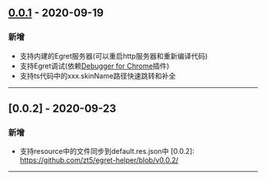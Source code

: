 ## [0.0.1] - 2020-09-19
### 新增
- 支持内建的Egret服务器(可以重启http服务器和重新编译代码)
- 支持Egret调试(依赖[Debugger for Chrome](https://github.com/Microsoft/vscode-chrome-debug)插件)
- 支持ts代码中的xxx.skinName路径快速跳转和补全

[0.0.1]: https://github.com/zt5/egret-helper/blob/v0.0.1/
-----------------------------------------------------------------------------------------------------------
## [0.0.2] - 2020-09-23
### 新增
- 支持resource中的文件同步到default.res.json中
[0.0.2]: https://github.com/zt5/egret-helper/blob/v0.0.2/
-----------------------------------------------------------------------------------------------------------